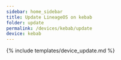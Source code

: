 ```yaml
---
sidebar: home_sidebar
title: Update LineageOS on kebab
folder: update
permalink: /devices/kebab/update
device: kebab
---
```

{% include templates/device_update.md %}
